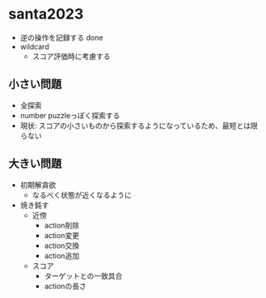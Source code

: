 # santa2023

- 逆の操作を記録する done
- wildcard
    - スコア評価時に考慮する

## 小さい問題
- 全探索
- number puzzleっぽく探索する
- 現状: スコアの小さいものから探索するようになっているため、最短とは限らない

## 大きい問題
- 初期解貪欲
    - なるべく状態が近くなるように
- 焼き鈍す
    - 近傍
        - action削除
        - action変更
        - action交換
        - action追加
    - スコア
        - ターゲットとの一致具合
        - actionの長さ

